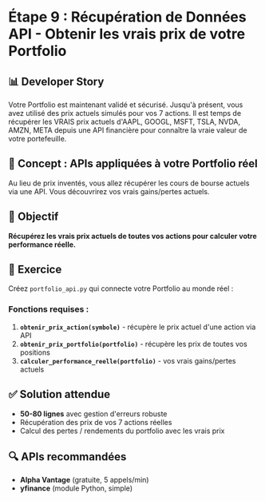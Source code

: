 # Étape 9 : Récupération de Données API - Obtenir les vrais prix de votre Portfolio

## 📊 Developer Story
Votre Portfolio est maintenant validé et sécurisé. Jusqu'à présent, vous avez utilisé des prix actuels simulés pour vos 7 actions. Il est temps de récupérer les VRAIS prix actuels d'AAPL, GOOGL, MSFT, TSLA, NVDA, AMZN, META depuis une API financière pour connaître la vraie valeur de votre portefeuille.

## 🎯 Concept : APIs appliquées à votre Portfolio réel
Au lieu de prix inventés, vous allez récupérer les cours de bourse actuels via une API. Vous découvrirez vos vrais gains/pertes actuels.

## 🎯 Objectif
**Récupérez les vrais prix actuels de toutes vos actions pour calculer votre performance réelle.**

## 📝 Exercice
Créez `portfolio_api.py` qui connecte votre Portfolio au monde réel :

### Fonctions requises :
1. **`obtenir_prix_action(symbole)`** - récupère le prix actuel d'une action via API
2. **`obtenir_prix_portfolio(portfolio)`** - récupère les prix de toutes vos positions
3. **`calculer_performance_reelle(portfolio)`** - vos vrais gains/pertes actuels

## ✅ Solution attendue
- **50-80 lignes** avec gestion d'erreurs robuste
- Récupération des prix de vos 7 actions réelles
- Calcul des pertes / rendements du portfolio avec les vrais prix

## 🔍 APIs recommandées
- **Alpha Vantage** (gratuite, 5 appels/min)
- **yfinance** (module Python, simple)


